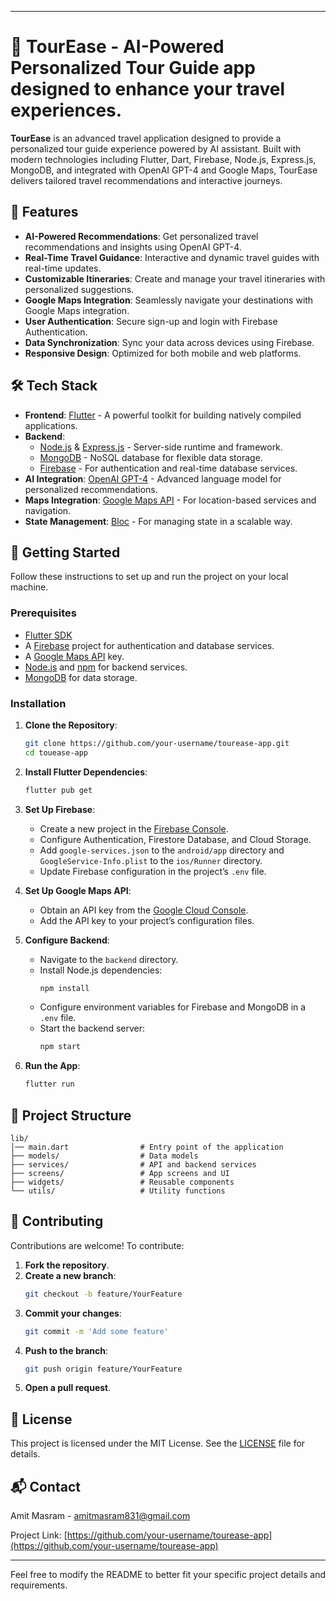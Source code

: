 
---

# 🌟 TourEase - AI-Powered Personalized Tour Guide app designed to enhance your travel experiences.

**TourEase** is an advanced travel application designed to provide a personalized tour guide experience powered by AI assistant. Built with modern technologies including Flutter, Dart, Firebase, Node.js, Express.js, MongoDB, and integrated with OpenAI GPT-4 and Google Maps, TourEase delivers tailored travel recommendations and interactive journeys.

## 🚀 Features

- **AI-Powered Recommendations**: Get personalized travel recommendations and insights using OpenAI GPT-4.
- **Real-Time Travel Guidance**: Interactive and dynamic travel guides with real-time updates.
- **Customizable Itineraries**: Create and manage your travel itineraries with personalized suggestions.
- **Google Maps Integration**: Seamlessly navigate your destinations with Google Maps integration.
- **User Authentication**: Secure sign-up and login with Firebase Authentication.
- **Data Synchronization**: Sync your data across devices using Firebase.
- **Responsive Design**: Optimized for both mobile and web platforms.

## 🛠 Tech Stack

- **Frontend**: [Flutter](https://flutter.dev) - A powerful toolkit for building natively compiled applications.
- **Backend**: 
  - [Node.js](https://nodejs.org) & [Express.js](https://expressjs.com) - Server-side runtime and framework.
  - [MongoDB](https://www.mongodb.com) - NoSQL database for flexible data storage.
  - [Firebase](https://firebase.google.com) - For authentication and real-time database services.
- **AI Integration**: [OpenAI GPT-4](https://openai.com/gpt-4) - Advanced language model for personalized recommendations.
- **Maps Integration**: [Google Maps API](https://developers.google.com/maps) - For location-based services and navigation.
- **State Management**: [Bloc](https://pub.dev/packages/bloc) - For managing state in a scalable way.

## 🚀 Getting Started

Follow these instructions to set up and run the project on your local machine.

### Prerequisites

- [Flutter SDK](https://flutter.dev/docs/get-started/install)
- A [Firebase](https://firebase.google.com) project for authentication and database services.
- A [Google Maps API](https://developers.google.com/maps) key.
- [Node.js](https://nodejs.org) and [npm](https://www.npmjs.com) for backend services.
- [MongoDB](https://www.mongodb.com) for data storage.

### Installation

1. **Clone the Repository**:
    ```bash
    git clone https://github.com/your-username/tourease-app.git
    cd touease-app
    ```

2. **Install Flutter Dependencies**:
    ```bash
    flutter pub get
    ```

3. **Set Up Firebase**:
   - Create a new project in the [Firebase Console](https://console.firebase.google.com/).
   - Configure Authentication, Firestore Database, and Cloud Storage.
   - Add `google-services.json` to the `android/app` directory and `GoogleService-Info.plist` to the `ios/Runner` directory.
   - Update Firebase configuration in the project’s `.env` file.

4. **Set Up Google Maps API**:
   - Obtain an API key from the [Google Cloud Console](https://console.cloud.google.com/).
   - Add the API key to your project’s configuration files.

5. **Configure Backend**:
   - Navigate to the `backend` directory.
   - Install Node.js dependencies:
     ```bash
     npm install
     ```
   - Configure environment variables for Firebase and MongoDB in a `.env` file.
   - Start the backend server:
     ```bash
     npm start
     ```

6. **Run the App**:
    ```bash
    flutter run
    ```

## 📁 Project Structure

```
lib/
│── main.dart                # Entry point of the application
├── models/                  # Data models
├── services/                # API and backend services
├── screens/                 # App screens and UI
├── widgets/                 # Reusable components
└── utils/                   # Utility functions
```

## 🤝 Contributing

Contributions are welcome! To contribute:

1. **Fork the repository**.
2. **Create a new branch**:
    ```bash
    git checkout -b feature/YourFeature
    ```
3. **Commit your changes**:
    ```bash
    git commit -m 'Add some feature'
    ```
4. **Push to the branch**:
    ```bash
    git push origin feature/YourFeature
    ```
5. **Open a pull request**.

## 📝 License

This project is licensed under the MIT License. See the [LICENSE](LICENSE) file for details.

## 📬 Contact

Amit Masram - [amitmasram831@gmail.com](mailto:amitmasram831@gmail.com)

Project Link: [https://github.com/your-username/tourease-app](https://github.com/your-username/tourease-app)

---

Feel free to modify the README to better fit your specific project details and requirements.
